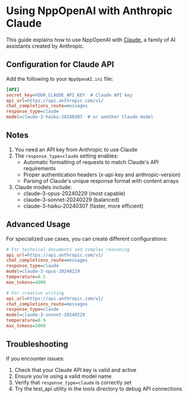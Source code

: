 # Using NppOpenAI with Anthropic Claude

This guide explains how to use NppOpenAI with [Claude](https://www.anthropic.com/claude), a family of AI assistants created by Anthropic.

## Configuration for Claude API

Add the following to your `NppOpenAI.ini` file:

```ini
[API]
secret_key=YOUR_CLAUDE_API_KEY  # Claude API key
api_url=https://api.anthropic.com/v1/
chat_completions_route=messages
response_type=claude
model=claude-3-haiku-20240307  # or another Claude model
```

## Notes

1. You need an API key from Anthropic to use Claude
2. The `response_type=claude` setting enables:
   - Automatic formatting of requests to match Claude's API requirements
   - Proper authentication headers (x-api-key and anthropic-version)
   - Parsing of Claude's unique response format with content arrays
3. Claude models include:
   - claude-3-opus-20240229 (most capable)
   - claude-3-sonnet-20240229 (balanced)
   - claude-3-haiku-20240307 (faster, more efficient)

## Advanced Usage

For specialized use cases, you can create different configurations:

```ini
# For technical documents and complex reasoning
api_url=https://api.anthropic.com/v1/
chat_completions_route=messages
response_type=claude
model=claude-3-opus-20240229
temperature=0.5
max_tokens=4000

# For creative writing
api_url=https://api.anthropic.com/v1/
chat_completions_route=messages
response_type=claude
model=claude-3-sonnet-20240229
temperature=0.9
max_tokens=2000
```

## Troubleshooting

If you encounter issues:

1. Check that your Claude API key is valid and active
2. Ensure you're using a valid model name
3. Verify that `response_type=claude` is correctly set
4. Try the test_api utility in the tools directory to debug API connections
